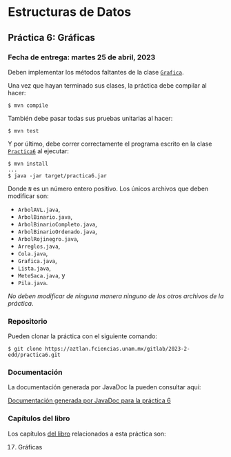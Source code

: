 Estructuras de Datos
====================

Práctica 6: Gráficas
--------------------

### Fecha de entrega: martes 25 de abril, 2023

Deben implementar los métodos faltantes de la clase
[`Grafica`](https://aztlan.fciencias.unam.mx/gitlab/2023-2-edd/practica6/-/blob/main/src/main/java/mx/unam/ciencias/edd/Grafica.java).

Una vez que hayan terminado sus clases, la práctica debe compilar al hacer:

```
$ mvn compile
```

También debe pasar todas sus pruebas unitarias al hacer:

```
$ mvn test
```

Y por último, debe correr correctamente el programa escrito en la clase
[`Practica6`](https://aztlan.fciencias.unam.mx/gitlab/2023-2-edd/practica6/-/blob/main/src/main/java/mx/unam/ciencias/edd/Practica6.java)
al ejecutar:

```
$ mvn install
...
$ java -jar target/practica6.jar
```

Donde `N` es un número entero positivo. Los únicos archivos que deben modificar son:

* `ArbolAVL.java`,
* `ArbolBinario.java`,
* `ArbolBinarioCompleto.java`,
* `ArbolBinarioOrdenado.java`,
* `ArbolRojinegro.java`,
* `Arreglos.java`,
* `Cola.java`,
* `Grafica.java`,
* `Lista.java`,
* `MeteSaca.java`, y
* `Pila.java`.

*No deben modificar de ninguna manera ninguno de los otros archivos de la
práctica*.

### Repositorio

Pueden clonar la práctica con el siguiente comando:

```
$ git clone https://aztlan.fciencias.unam.mx/gitlab/2023-2-edd/practica6.git
```

### Documentación

La documentación generada por JavaDoc la pueden consultar aquí:

[Documentación generada por JavaDoc para la práctica
6](https://aztlan.fciencias.unam.mx/~canek/2023-2-edd/practica6/apidocs/index.html)

### Capítulos del libro

Los capítulos [del
libro](https://tienda.fciencias.unam.mx/es/home/437-estructuras-de-datos-con-java-moderno-9786073009157.html)
relacionados a esta práctica son:

17. Gráficas
